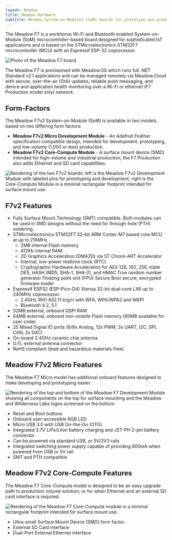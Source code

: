 ```yaml
---
layout: Meadow
title: Meadow Hardware
subtitle: Meadow System-on-Modules (SoM) boards for prototype and production.
---
```


The Meadow F7 is a workhorse Wi-Fi and Bluetooth enabled System-on-Module (SoM) microcontroller-based board designed for sophisticated IoT applications and is based on the STMicroelectronics STM32F7 microcontroller (MCU) with an Espressif ESP-32 coprocessor.

![Photo of the Meadow F7 board.](/Common_Files/F7v2_Dev_Medium_Cropped.jpg)

The Meadow F7 is provisioned with Meadow.OS which runs full .NET Standard v2.1 applications and can be managed remotely via Meadow.Cloud with secure, over-the-air (OtA) updates, reliable push messaging, and device and application health monitoring over a Wi-Fi or ethernet (F7 Production model only) network.

## Form-Factors

The Meadow F7v2 System-on-Module (SoM) is available in two models, based on two differing form factors: 

 * **Meadow F7v2 Micro Development Module** - An Adafruit Feather specification compatible design, intended for development, prototyping, and low-volume (1,000 or less) production.
 * **Meadow F7v2 Core-Compute Module** -  A surface mount device (SMD) intended for high-volume and industrial production, the F7 Production also adds Ethernet and SD card capabilities.

![Rendering of the two F7v2 boards: left is the Meadow F7v2 Development Module with labeled pins for prototyping and development, right is the Core-Compute Module in a minimal rectangular footprint intended for surface mount use.](/Common_Files/Meadow_F7v2_Modules.png)

## F7v2 Features

 * Fully Surface Mount Technology (SMT) compatible. Both modules can be used in SMD designs without the need for through-hole (PTH)  soldering.
 * STMicroelectronics STM32F7 32-bit ARM Cortex-M7 based core MCU at up to 216MHz
   * 2MB internal Flash memory
   * 412Kb internal RAM
   * 2D Graphics Acceleration (DMA2D) via ST Chrom-ART Accelerator
   * Internal, low-power realtime clock (RTC)
   * Cryptographic Hardware Acceleration for AES 128, 192, 256, triple DES, HASH (MD5, SHA-1, SHA-2), and HMAC
    True random number generator
    Floating point unit (FPU)
    Secure Boot secure, encrypted firmware loader
 * Espressif ESP32 (ESP-Pico-D4) Xtensa 32-bit dual-core LX6 up to 240MHz coprocessor.
   * 2.4GHz WiFi 802.11 b/g/n with WFA, WPA/WPA2 and WAPI
   * Bluetooth 4.2, 5.1
 * 32MB external, onboard QSPI RAM
 * 64MB external, onboard non-volatile Flash memory (60MB available for user code)
 * 25 Mixed Signal IO ports (6/8x Analog, 12x PWM, 3x UART, I2C, SPI, CAN, 2x DAC)
 * On-board 2.4GHz ceramic chip antenna
 * U.FL external antenna connector
 * RoHS compliant (lead and hazardous materials-free)

## Meadow F7v2 Micro Features

The Meadow F7 Micro model has additional onboard features designed to make developing and prototyping easier.

![Rendering of the top and bottom of the Meadow F7 Development Module showing all components on the top for surface mounting and the Meadow and Wilderness Labs logos screened on the bottom.](/Common_Files/Meadow_F7v2_Illustration.png)

 * Reset and Boot buttons
 * Onboard user-accessible RGB LED
 * Micro USB 3.0 with USB On-the-Go (OTG)
 * Integrated 3.7V LiPo/LiIon battery charging and JST-PH 2-pin battery connector
 * Can be powered via standard USB, or 5V/3V3 rails
 * Integrated switching power supply capable of providing 800mA when powered from USB or 5V rail
 * SMT and PTH compatible

## Meadow F7v2 Core-Compute Features

The Meadow F7 Core-Compute model is designed to be an easy upgrade path to production volume solution, or for when Ethernet and an external SD card interface is required.

![Rendering of the Meadow F7 Core-Compute module in a minimal rectangular footprint intended for surface mount use.](/Common_Files/Meadow_F7v2_Core-Compute_Illustration.png)

 * Ultra-small Surface Mount Device (SMD) form factor.
 * External SD Card interface
 * Dual-Port External Ethernet interface
